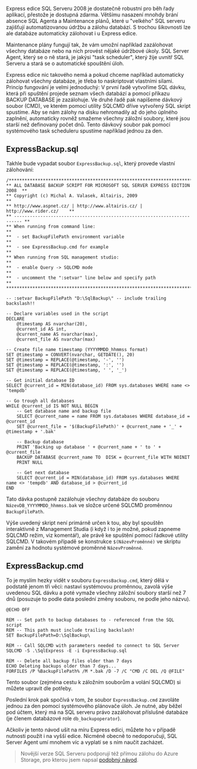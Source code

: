 <!-- dcterms:identifier = aspnetcz#249 -->
<!-- dcterms:title = Automatizovaná záloha všech databází na SQL Express -->
<!-- dcterms:abstract = Express edice SQL Serveru 2008 je dostatečně robustní pro běh řady aplikací, přestože je dostupná zdarma. Většímu nasazení mnohdy brání absence SQL Agenta a Maintenance plánů, které u "velkého" SQL serveru zajišťují automatizovanou údržbu a zálohu databází. S trochou šikovnosti lze ale databáze automaticky zálohovat i u Express edice. -->
<!-- np9:categoryId = 1 -->
<!-- x4w:category = IT -->
<!-- np9:authorId = 1 -->
<!-- np9:authorEmail = michal.valasek@altairis.cz -->
<!-- dcterms:creator = Michal Altair Valášek -->
<!-- dcterms:created = 2009-12-25T22:54:22.793+01:00 -->
<!-- dcterms:dateAccepted = 2009-12-25T22:54:22.793+01:00 -->

Express edice SQL Serveru 2008 je dostatečně robustní pro běh řady aplikací, přestože je dostupná zdarma. Většímu nasazení mnohdy brání absence SQL Agenta a Maintenance plánů, které u "velkého" SQL serveru zajišťují automatizovanou údržbu a zálohu databází. S trochou šikovnosti lze ale databáze automaticky zálohovat i u Express edice.

Maintenance plány fungují tak, že vám umožní například zazálohovat všechny databáze nebo na nich provést nějaké údržbové úkoly. SQL Server Agent, který se o ně stará, je jakýsi "task scheduler", který žije uvnitř SQL Serveru a stará se o automatické spouštění úloh.

Express edice nic takového nemá a pokud chceme například automaticky zálohovat všechny databáze, je třeba to naskriptovat vlastními silami. Princip fungování je velmi jednoduchý: V první řadě vytvoříme SQL dávku, která při spuštění projede seznam všech databází a pomocí příkazu BACKUP DATABASE je zazálohuje. Ve druhé řadě pak napíšeme dávkový soubor (CMD), ve kterém pomocí utility SQLCMD dříve vytvořený SQL skript spustíme. Aby se nám zálohy na disku nehromadily až do jeho úplného zaplnění, automaticky rovněž smažeme všechny záložní soubory, které jsou starší než definovaný počet dnů. Tento dávkový soubor pak pomocí systémového task scheduleru spustíme například jednou za den.

## ExpressBackup.sql

Takhle bude vypadat soubor `ExpressBackup.sql`, který provede vlastní zálohování:

    /******************************************************************************
    ** ALL DATABASE BACKUP SCRIPT FOR MICROSOFT SQL SERVER EXPRESS EDITION 2008  **
    ** Copyright (c) Michal A. Valasek, Altairis, 2009                           **
    ** http://www.aspnet.cz/ | http://www.altairis.cz/ | http://www.rider.cz/    **
    ** ------------------------------------------------------------------------- **
    ** When running from command line:                                           **
    **  - set BackupFilePath environment variable                                **
    **  - see ExpressBackup.cmd for example                                      **
    ** When running from SQL management studio:                                  **
    **  - enable Query -> SQLCMD mode                                            **
    **  - uncomment the ":setvar" line below and specify path                    **
    ******************************************************************************/

    -- :setvar BackupFilePath "D:\SqlBackup\" -- include trailing backslash!!

    -- Declare variables used in the script
    DECLARE
        @timestamp AS nvarchar(20),
        @current_id AS int,
        @current_name AS nvarchar(max),
        @current_file AS nvarchar(max)

    -- Create file name timestamp (YYYYMMDD_hhmmss format)
    SET @timestamp = CONVERT(nvarchar, GETDATE(), 20)
    SET @timestamp = REPLACE(@timestamp, '-', '')
    SET @timestamp = REPLACE(@timestamp, ':', '')
    SET @timestamp = REPLACE(@timestamp, ' ', '_')

    -- Get initial database ID
    SELECT @current_id = MIN(database_id) FROM sys.databases WHERE name <> 'tempdb'

    -- Go trough all databases
    WHILE @current_id IS NOT NULL BEGIN
        -- Get database name and backup file
        SELECT @current_name = name FROM sys.databases WHERE database_id = @current_id
        SET @current_file = '$(BackupFilePath)' + @current_name + '_' + @timestamp + '.bak'
        
        -- Backup database
        PRINT 'Backing up database ' + @current_name + ' to ' + @current_file
        BACKUP DATABASE @current_name TO  DISK = @current_file WITH NOINIT
        PRINT NULL
        
        -- Get next database
        SELECT @current_id = MIN(database_id) FROM sys.databases WHERE name <> 'tempdb' AND database_id > @current_id
    END

Tato dávka postupně zazálohuje všechny databáze do souboru `NázevDB_YYYYMMDD_hhmmss.bak` ve složce určené SQLCMD proměnnou `BackupFilePath`. 

Výše uvedený skript není primárně určen k tou, aby byl spouštěn interaktivně z Management Studia (i když i to je možné, pokud zapneme SQLCMD režim, viz komentář), ale právě ke spuštění pomocí řádkové utility SQLCMD. V takovém případě se konstrukce `$(NázevProměnné)` ve skriptu zamění za hodnotu systémové proměnné `NázevProměnné`.

## ExpressBackup.cmd

To je myslím hezky vidět v souboru `ExpressBackup.cmd`, který dělá v podstatě jenom tři věci: nastaví systémovou proměnnou, zavolá výše uvedenou SQL dávku a poté vymaže všechny záložní soubory starší než 7 dnů (posuzuje to podle data poslední změny souboru, ne podle jeho názvu).

    @ECHO OFF

    REM -- Set path to backup databases to - referenced from the SQL script
    REM -- This path must include trailing backslash!
    SET BackupFilePath=D:\SqlBackup\
    
    REM -- Call SQLCMD with parameters needed to connect to SQL Server
    SQLCMD -S .\SqlExpress -E -i ExpressBackup.sql
    
    REM -- Delete all backup files older than 7 days
    ECHO Deleting backups older than 7 days...
    FORFILES /P %BackupFilePath% /M *.bak /D -7 /C "CMD /C DEL /Q @FILE"

Tento soubor (zejména cestu k záložním souborům a volání SQLCMD) si můžete upravit dle potřeby.

Poslední krok pak spočívá v tom, že soubor `ExpressBackup.cmd` zavoláte jednou za den pomocí systémového plánovače úloh. Je nutné, aby běžel pod účtem, který má na SQL serveru právo zazálohovat příslušné databáze (je členem databázové role `db_backupoperator`).

Ačkoliv je tento návod ušit na míru Express edici, můžete ho v případě nutnosti použít i na vyšší edice. Nicméně obecně to nedoporučuji, SQL Server Agent umí mnohem víc a vyplatí se s ním naučit zacházet.

> Novější verze SQL Serveru podporují též přímou zálohu do Azure Storage, pro kterou jsem napsal [podobný návod](https://www.altair.blog/2018/07/zaloha-sql-do-azure).
